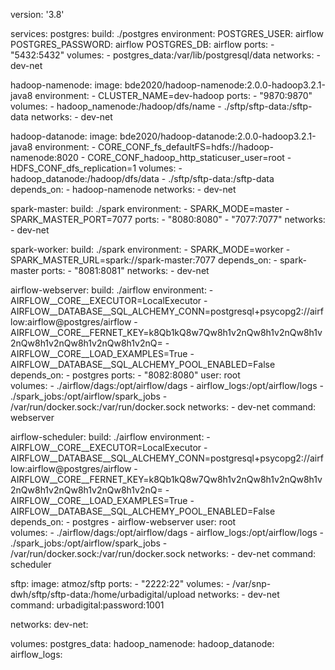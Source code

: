 version: '3.8'

services:
  postgres:
    build: ./postgres
    environment:
      POSTGRES_USER: airflow
      POSTGRES_PASSWORD: airflow
      POSTGRES_DB: airflow
    ports:
      - "5432:5432"
    volumes:
      - postgres_data:/var/lib/postgresql/data
    networks:
      - dev-net

  hadoop-namenode:
    image: bde2020/hadoop-namenode:2.0.0-hadoop3.2.1-java8
    environment:
      - CLUSTER_NAME=dev-hadoop
    ports:
      - "9870:9870"
    volumes:
      - hadoop_namenode:/hadoop/dfs/name
      - ./sftp/sftp-data:/sftp-data
    networks:
      - dev-net

  hadoop-datanode:
    image: bde2020/hadoop-datanode:2.0.0-hadoop3.2.1-java8
    environment:
      - CORE_CONF_fs_defaultFS=hdfs://hadoop-namenode:8020
      - CORE_CONF_hadoop_http_staticuser_user=root
      - HDFS_CONF_dfs_replication=1
    volumes:
      - hadoop_datanode:/hadoop/dfs/data
      - ./sftp/sftp-data:/sftp-data
    depends_on:
      - hadoop-namenode
    networks:
      - dev-net

  spark-master:
    build: ./spark
    environment:
      - SPARK_MODE=master
      - SPARK_MASTER_PORT=7077
    ports:
      - "8080:8080"
      - "7077:7077"
    networks:
      - dev-net

  spark-worker:
    build: ./spark
    environment:
      - SPARK_MODE=worker
      - SPARK_MASTER_URL=spark://spark-master:7077
    depends_on:
      - spark-master
    ports:
      - "8081:8081"
    networks:
      - dev-net

  airflow-webserver:
    build: ./airflow
    environment:
      - AIRFLOW__CORE__EXECUTOR=LocalExecutor
      - AIRFLOW__DATABASE__SQL_ALCHEMY_CONN=postgresql+psycopg2://airflow:airflow@postgres/airflow
      - AIRFLOW__CORE__FERNET_KEY=k8Qb1kQ8w7Qw8h1v2nQw8h1v2nQw8h1v2nQw8h1v2nQw8h1v2nQw8h1v2nQ=
      - AIRFLOW__CORE__LOAD_EXAMPLES=True
      - AIRFLOW__DATABASE__SQL_ALCHEMY_POOL_ENABLED=False
    depends_on:
      - postgres
    ports:
      - "8082:8080"
    user: root  
    volumes:
      - ./airflow/dags:/opt/airflow/dags
      - airflow_logs:/opt/airflow/logs
      - ./spark_jobs:/opt/airflow/spark_jobs
      - /var/run/docker.sock:/var/run/docker.sock
    networks:
      - dev-net
    command: webserver

  airflow-scheduler:
    build: ./airflow
    environment:
      - AIRFLOW__CORE__EXECUTOR=LocalExecutor
      - AIRFLOW__DATABASE__SQL_ALCHEMY_CONN=postgresql+psycopg2://airflow:airflow@postgres/airflow
      - AIRFLOW__CORE__FERNET_KEY=k8Qb1kQ8w7Qw8h1v2nQw8h1v2nQw8h1v2nQw8h1v2nQw8h1v2nQw8h1v2nQ=
      - AIRFLOW__CORE__LOAD_EXAMPLES=True
      - AIRFLOW__DATABASE__SQL_ALCHEMY_POOL_ENABLED=False
    depends_on:
      - postgres
      - airflow-webserver
    user: root  
    volumes:
      - ./airflow/dags:/opt/airflow/dags
      - airflow_logs:/opt/airflow/logs
      - ./spark_jobs:/opt/airflow/spark_jobs
      - /var/run/docker.sock:/var/run/docker.sock
    networks:
      - dev-net
    command: scheduler

  sftp:
    image: atmoz/sftp
    ports:
      - "2222:22"
    volumes:
      - /var/snp-dwh/sftp/sftp-data:/home/urbadigital/upload
    networks:
      - dev-net
    command: urbadigital:password:1001

networks:
  dev-net:

volumes:
  postgres_data:
  hadoop_namenode:
  hadoop_datanode:
  airflow_logs:
